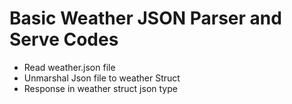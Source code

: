 # Basic Weather JSON Parser and Serve Codes

* Read weather.json file
*  Unmarshal Json file to weather Struct
*  Response in weather struct json type
